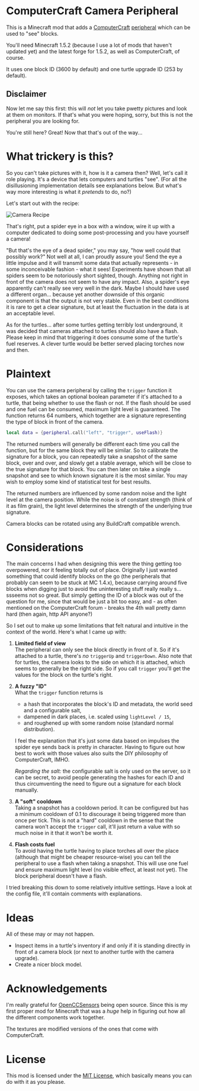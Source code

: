 ComputerCraft Camera Peripheral
===============================

This is a Minecraft mod that adds a [ComputerCraft][] [peripheral][] which can be used to "see" blocks.

You'll need Minecraft 1.5.2 (because I use a lot of mods that haven't updated yet) and the latest forge for 1.5.2, as well as ComputerCraft, of course.

It uses one block ID (3600 by default) and one turtle upgrade ID (253 by default).

Disclaimer
----------

Now let me say this first: this will *not* let you take pwetty pictures and look at them on monitors. If that's what you were hoping, sorry, but this is not the peripheral you are looking for.

You're still here? Great! Now that that's out of the way...

What trickery is this?
======================

So you can't take pictures with it, how is it a camera then? Well, let's call it role playing. It's a device that lets computers and turtles "see". (For all the disillusioning implementation details see explanations below. But what's way more interesting is what it *pretends* to do, no?)

Let's start out with the recipe:

![Camera Recipe](http://i.imgur.com/zREUunX.png)

That's right, put a spider eye in a box with a window, wire it up with a computer dedicated to doing some post-processing and you have yourself a camera!

"But that's the eye of a dead spider," you may say, "how well could that possibly work?"
Not well at all, I can proudly assure you! Send the eye a little impulse and it will transmit some data that actually represents - in some inconceivable fashion - what it sees! Experiments have shown that all spiders seem to be notoriously short sighted, though. Anything not right in front of the camera does not seem to have any impact. Also, a spider's eye apparently can't really see very well in the dark. Maybe I should have used a different organ... because yet another downside of this organic component is that the output is not very stable. Even in the best conditions it is rare to get a clear signature, but at least the fluctuation in the data is at an acceptable level.

As for the turtles... after some turtles getting terribly lost underground, it was decided that cameras attached to turtles should also have a flash. Please keep in mind that triggering it does consume some of the turtle's fuel reserves. A clever turtle would be better served placing torches now and then.

Plaintext
=========

You can use the camera peripheral by calling the `trigger` function it exposes, which takes an optional boolean parameter if it's attached to a turtle, that being whether to use the flash or not. If the flash should be used and one fuel can be consumed, maximum light level is guaranteed. The function returns 64 numbers, which together are a signature representing the type of block in front of the camera.

```lua
local data = {peripheral.call("left", "trigger", useFlash)}
```

The returned numbers will generally be different each time you call the function, but for the same block they will be similar. So to calibrate the signature for a block, you can repeatedly take a snapshot of the same block, over and over, and slowly get a stable average, which will be close to the true signature for that block. You can then later on take a single snapshot and see to which known signature it is the most similar. You may wish to employ some kind of statistical test for best results.

The returned numbers are influenced by some random noise and the light level at the camera position. While the noise is of constant strength (think of it as film grain), the light level determines the strength of the underlying true signature.

Camera blocks can be rotated using any BuildCraft compatible wrench.

Considerations
==============

The main concerns I had when designing this were the thing getting too overpowered, nor it feeling totally out of place. Originally I just wanted something that could identify blocks on the go (the peripherals that probably can seem to be stuck at MC 1.4.x), because carrying around five blocks when digging just to avoid the uninteresting stuff really really s... ssseems not so great. But simply getting the ID of a block was out of the question for me, since that would be just a bit too easy, and - as often mentioned on the ComputerCraft forum - breaks the 4th wall pretty damn hard (then again, http API anyone?)

So I set out to make up some limitations that felt natural and intuitive in the context of the world. Here's what I came up with:

1. **Limited field of view**  
   The peripheral can only see the block directly in front of it. So if it's attached to a turtle, there's *no* `triggerUp` and `triggerDown`. Also note that for turtles, the camera looks to the side on which it is attached, which seems to generally be the right side. So if you call `trigger` you'll get the values for the block on the turtle's right.
2. **A fuzzy "ID"**  
   What the `trigger` function returns is
   - a hash that incorporates the block's ID and metadata, the world seed and a configurable salt,
   - dampened in dark places, i.e. scaled using `lightLevel / 15`,
   - and roughened up with some random noise (standard normal distribution).

   I feel the explanation that it's just some data based on impulses the spider eye sends back is pretty in character. Having to figure out how best to work with those values also suits the DIY philosophy of ComputerCraft, IMHO.

   *Regarding the salt:* the configurable salt is only used on the server, so it can be secret, to avoid people generating the hashes for each ID and thus circumventing the need to figure out a signature for each block manually.
3. **A "soft" cooldown**  
   Taking a snapshot has a cooldown period. It can be configured but has a minimum cooldown of 0.1 to discourage it being triggered more than once per tick. This is not a "hard" cooldown in the sense that the camera won't accept the `trigger` call, it'll just return a value with so much noise in it that it won't be worth it.
4. **Flash costs fuel**  
   To avoid having the turtle having to place torches all over the place (although that might be cheaper resource-wise) you can tell the peripheral to use a flash when taking a snapshot. This will use one fuel and ensure maximum light level (no visible effect, at least not yet). The block peripheral doesn't have a flash.

I tried breaking this down to some relatively intuitive settings. Have a look at the config file, it'll contain comments with explanations.

Ideas
=====

All of these may or may not happen.

- Inspect items in a turtle's inventory if and only if it is standing directly in front of a camera block (or next to another turtle with the camera upgrade).
- Create a nicer block model.

Acknowledgements
================

I'm really grateful for [OpenCCSensors][] being open source. Since this is my first proper mod for Minecraft that was a *huge* help in figuring out how all the different components work together.

The textures are modified versions of the ones that come with ComputerCraft.

License
=======

This mod is licensed under the [MIT License][license], which basically means you can do with it as you please.



[computercraft]: http://www.computercraft.info/
[license]: http://opensource.org/licenses/mit-license.php
[OpenCCSensors]: https://github.com/Cloudhunter/OpenCCSensors
[peripheral]: http://computercraft.info/wiki/Category:User_Created_Peripherals
